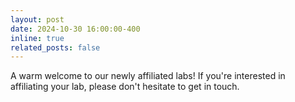 ```yaml
---
layout: post
date: 2024-10-30 16:00:00-400
inline: true
related_posts: false
---
```


A warm welcome to our newly affiliated labs! If you're interested in affiliating your lab, please don't hesitate to get in touch. 
